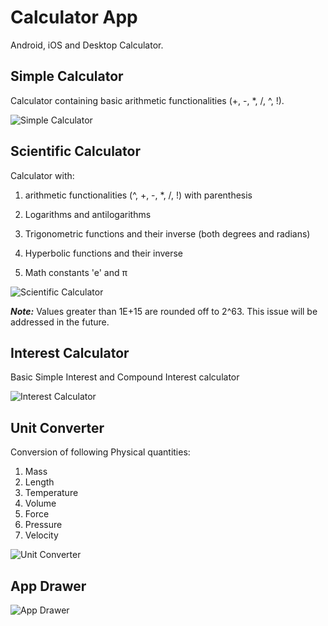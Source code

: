 # Calculator App

Android, iOS and Desktop Calculator.

## Simple Calculator

Calculator containing basic arithmetic functionalities (+, -, \*, /, ^, !).

![Simple Calculator](Screenshots/Simple_Calculator.jpg "Simple Calculator")

## Scientific Calculator

Calculator with:

1. arithmetic functionalities (^, +, -, \*, /, !) with parenthesis

2. Logarithms and antilogarithms

3. Trigonometric functions and their inverse (both degrees and radians)

4. Hyperbolic functions and their inverse

5. Math constants 'e' and &#960;

![Scientific Calculator](Screenshots/Scientific_Calculator.jpg "Scientific Calculator")

_**Note:**_
Values greater than 1E+15 are rounded off to 2^63. This issue will be addressed in the future.

## Interest Calculator

Basic Simple Interest and Compound Interest calculator

![Interest Calculator](Screenshots/Interest_Calculator.jpg "Interest Calculator")

## Unit Converter

Conversion of following Physical quantities:

1. Mass
2. Length
3. Temperature
4. Volume
5. Force
6. Pressure
7. Velocity

![Unit Converter](Screenshots/Unit_Converter.jpg "Unit Converter")

## App Drawer

![App Drawer](Screenshots/App_Drawer.jpg "App_Drawer")
